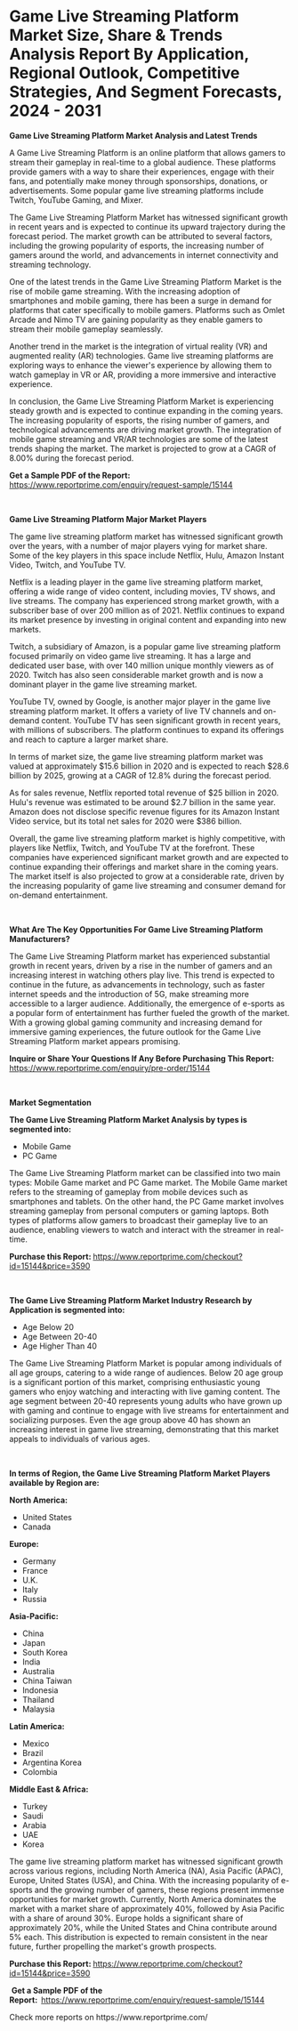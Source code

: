<p><h1>Game Live Streaming Platform Market Size, Share & Trends Analysis Report By Application, Regional Outlook, Competitive Strategies, And Segment Forecasts, 2024 - 2031</h1></p><p><strong>Game Live Streaming Platform Market Analysis and Latest Trends</strong></p>
<p><p>A Game Live Streaming Platform is an online platform that allows gamers to stream their gameplay in real-time to a global audience. These platforms provide gamers with a way to share their experiences, engage with their fans, and potentially make money through sponsorships, donations, or advertisements. Some popular game live streaming platforms include Twitch, YouTube Gaming, and Mixer.</p><p>The Game Live Streaming Platform Market has witnessed significant growth in recent years and is expected to continue its upward trajectory during the forecast period. The market growth can be attributed to several factors, including the growing popularity of esports, the increasing number of gamers around the world, and advancements in internet connectivity and streaming technology.</p><p>One of the latest trends in the Game Live Streaming Platform Market is the rise of mobile game streaming. With the increasing adoption of smartphones and mobile gaming, there has been a surge in demand for platforms that cater specifically to mobile gamers. Platforms such as Omlet Arcade and Nimo TV are gaining popularity as they enable gamers to stream their mobile gameplay seamlessly.</p><p>Another trend in the market is the integration of virtual reality (VR) and augmented reality (AR) technologies. Game live streaming platforms are exploring ways to enhance the viewer's experience by allowing them to watch gameplay in VR or AR, providing a more immersive and interactive experience.</p><p>In conclusion, the Game Live Streaming Platform Market is experiencing steady growth and is expected to continue expanding in the coming years. The increasing popularity of esports, the rising number of gamers, and technological advancements are driving market growth. The integration of mobile game streaming and VR/AR technologies are some of the latest trends shaping the market. The market is projected to grow at a CAGR of 8.00% during the forecast period.</p></p>
<p><strong>Get a Sample PDF of the Report:&nbsp;</strong> <a href="https://www.reportprime.com/enquiry/request-sample/15144">https://www.reportprime.com/enquiry/request-sample/15144</a></p>
<p>&nbsp;</p>
<p><strong>Game Live Streaming Platform Major Market Players</strong></p>
<p><p>The game live streaming platform market has witnessed significant growth over the years, with a number of major players vying for market share. Some of the key players in this space include Netflix, Hulu, Amazon Instant Video, Twitch, and YouTube TV.</p><p>Netflix is a leading player in the game live streaming platform market, offering a wide range of video content, including movies, TV shows, and live streams. The company has experienced strong market growth, with a subscriber base of over 200 million as of 2021. Netflix continues to expand its market presence by investing in original content and expanding into new markets.</p><p>Twitch, a subsidiary of Amazon, is a popular game live streaming platform focused primarily on video game live streaming. It has a large and dedicated user base, with over 140 million unique monthly viewers as of 2020. Twitch has also seen considerable market growth and is now a dominant player in the game live streaming market.</p><p>YouTube TV, owned by Google, is another major player in the game live streaming platform market. It offers a variety of live TV channels and on-demand content. YouTube TV has seen significant growth in recent years, with millions of subscribers. The platform continues to expand its offerings and reach to capture a larger market share.</p><p>In terms of market size, the game live streaming platform market was valued at approximately $15.6 billion in 2020 and is expected to reach $28.6 billion by 2025, growing at a CAGR of 12.8% during the forecast period.</p><p>As for sales revenue, Netflix reported total revenue of $25 billion in 2020. Hulu's revenue was estimated to be around $2.7 billion in the same year. Amazon does not disclose specific revenue figures for its Amazon Instant Video service, but its total net sales for 2020 were $386 billion.</p><p>Overall, the game live streaming platform market is highly competitive, with players like Netflix, Twitch, and YouTube TV at the forefront. These companies have experienced significant market growth and are expected to continue expanding their offerings and market share in the coming years. The market itself is also projected to grow at a considerable rate, driven by the increasing popularity of game live streaming and consumer demand for on-demand entertainment.</p></p>
<p>&nbsp;</p>
<p><strong>What Are The Key Opportunities For Game Live Streaming Platform Manufacturers?</strong></p>
<p><p>The Game Live Streaming Platform market has experienced substantial growth in recent years, driven by a rise in the number of gamers and an increasing interest in watching others play live. This trend is expected to continue in the future, as advancements in technology, such as faster internet speeds and the introduction of 5G, make streaming more accessible to a larger audience. Additionally, the emergence of e-sports as a popular form of entertainment has further fueled the growth of the market. With a growing global gaming community and increasing demand for immersive gaming experiences, the future outlook for the Game Live Streaming Platform market appears promising.</p></p>
<p><strong>Inquire or Share Your Questions If Any Before Purchasing This Report:</strong> <a href="https://www.reportprime.com/enquiry/pre-order/15144">https://www.reportprime.com/enquiry/pre-order/15144</a></p>
<p>&nbsp;</p>
<p><strong>Market Segmentation</strong></p>
<p><strong>The Game Live Streaming Platform Market Analysis by types is segmented into:</strong></p>
<p><ul><li>Mobile Game</li><li>PC Game</li></ul></p>
<p><p>The Game Live Streaming Platform market can be classified into two main types: Mobile Game market and PC Game market. The Mobile Game market refers to the streaming of gameplay from mobile devices such as smartphones and tablets. On the other hand, the PC Game market involves streaming gameplay from personal computers or gaming laptops. Both types of platforms allow gamers to broadcast their gameplay live to an audience, enabling viewers to watch and interact with the streamer in real-time.</p></p>
<p><strong>Purchase this Report:&nbsp;</strong><a href="https://www.reportprime.com/checkout?id=15144&price=3590">https://www.reportprime.com/checkout?id=15144&price=3590</a></p>
<p>&nbsp;</p>
<p><strong>The Game Live Streaming Platform Market Industry Research by Application is segmented into:</strong></p>
<p><ul><li>Age Below 20</li><li>Age Between 20-40</li><li>Age Higher Than 40</li></ul></p>
<p><p>The Game Live Streaming Platform Market is popular among individuals of all age groups, catering to a wide range of audiences. Below 20 age group is a significant portion of this market, comprising enthusiastic young gamers who enjoy watching and interacting with live gaming content. The age segment between 20-40 represents young adults who have grown up with gaming and continue to engage with live streams for entertainment and socializing purposes. Even the age group above 40 has shown an increasing interest in game live streaming, demonstrating that this market appeals to individuals of various ages.</p></p>
<p>&nbsp;</p>
<p><strong>In terms of Region, the Game Live Streaming Platform Market Players available by Region are:</strong></p>
<p>
    <p> <strong> North America: </strong>
        <ul>
            <li>United States</li>
            <li>Canada</li>
        </ul>
        </p> 
    <p> <strong> Europe: </strong>
        <ul>
            <li>Germany</li>
            <li>France</li>
            <li>U.K.</li>
            <li>Italy</li>
            <li>Russia</li>
        </ul>
        </p> 
    <p> <strong> Asia-Pacific: </strong>
        <ul>
            <li>China</li>
            <li>Japan</li>
            <li>South Korea</li>
            <li>India</li>
            <li>Australia</li>
            <li>China Taiwan</li>
            <li>Indonesia</li>
            <li>Thailand</li>
            <li>Malaysia</li>
        </ul>
        </p> 
    <p> <strong> Latin America: </strong>
        <ul>
            <li>Mexico</li>
            <li>Brazil</li>
            <li>Argentina Korea</li>
            <li>Colombia</li>
        </ul>
        </p> 
    <p> <strong> Middle East & Africa: </strong>
        <ul>
            <li>Turkey</li>
            <li>Saudi</li>
            <li>Arabia</li>
            <li>UAE</li>
            <li>Korea</li>
        </ul>
    </p>
    </p>
<p><p>The game live streaming platform market has witnessed significant growth across various regions, including North America (NA), Asia Pacific (APAC), Europe, United States (USA), and China. With the increasing popularity of e-sports and the growing number of gamers, these regions present immense opportunities for market growth. Currently, North America dominates the market with a market share of approximately 40%, followed by Asia Pacific with a share of around 30%. Europe holds a significant share of approximately 20%, while the United States and China contribute around 5% each. This distribution is expected to remain consistent in the near future, further propelling the market's growth prospects.</p></p>
<p><strong>Purchase this Report: </strong><a href="https://www.reportprime.com/checkout?id=15144&price=3590">https://www.reportprime.com/checkout?id=15144&price=3590</a></p>
<p>&nbsp;<strong>Get a Sample PDF of the Report:&nbsp;&nbsp;</strong><a href="https://www.reportprime.com/enquiry/request-sample/15144">https://www.reportprime.com/enquiry/request-sample/15144</a></p>
<p><strong></strong></p>
<p>Check more reports on https://www.reportprime.com/</p>